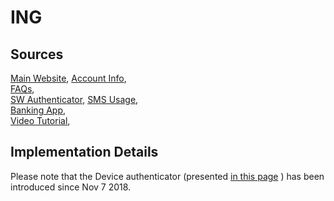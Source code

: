 # ING

## Sources
[Main Website](https://www.ing.nl/particulier/index.html),	[Account Info](https://www.ing.nl/particulier/betalen/bankrekeningen/betaalrekening/index.html),	
[FAQs](https://www.ing.nl/particulier/zoeken.html?q=Mobiel+bankieren%1C&allfaq=true),	
[SW Authenticator](https://www.ing.nl/particulier/mobiel-en-internetbankieren/internetbankieren/mobiel-bevestigen/index.html?bid=1_Verkoop_GSA_mbv_908),	[SMS Usage](https://www.ing.nl/particulier/zoeken.html?q=sms%20tan),	
[Banking App](https://play.google.com/store/apps/details?id=com.ing.mobile),	
[Video Tutorial](https://ing.dist.sdlmedia.com/Distributions/?o=f0a372f1-d80c-4b28-aa74-b54bd3b81171&responsive=true),	 

## Implementation Details

Please note that the Device authenticator (presented [in this page](https://www.ing.nl/particulier/mobiel-en-internetbankieren/internetbankieren/scanner/index.html) ) has been introduced since Nov 7 2018.